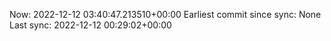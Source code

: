 Now: 2022-12-12 03:40:47.213510+00:00 Earliest commit since sync: None Last sync: 2022-12-12 00:29:02+00:00
